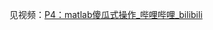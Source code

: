 
见视频：[P4：matlab傻瓜式操作_哔哩哔哩_bilibili](https://www.bilibili.com/video/BV1v64y1B7vJ?spm_id_from=333.788.player.switch&vd_source=e224f799d98aec1a6ea19d37bdd0dabe&p=4)
